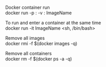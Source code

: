 Docker container run</br>
docker run -p <port on host>:<port in docker container> -v <directory on host>:<directory to mount to on container> ImageName

To run and enter a container at the same time</br>
docker run -it ImageName <sh, /bin/bash>

Remove all images</br>
docker rmi -f $(docker images -q)

Remove all containers</br>
docker rm -f $(docker ps -a -q)
